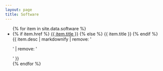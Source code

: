 ```yaml
---
layout: page
title: Software
---
```


<ul class="fa-ul compact">
  {% for item in site.data.software %}
	<li>
	  <i class="fa-li far fa-save"></i>
	  {% if item.href %}
		<a href="{{ item.href }}">{{ item.title }}</a>
	  {% else %}
		{{ item.title }}
	  {% endif %}
	  <br/>
	  {{ item.desc | markdownify | remove: '<p>' | remove: '</p>' }}
	</li>
  {% endfor %}
</ul>
